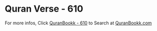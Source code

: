 # Quran Verse - 610 

For more infos, Click [QuranBookk - 610](https://www.quranbookk.com/quran/search?q=610) to Search at [QuranBookk.com](http://quranbookk.com/)